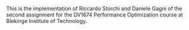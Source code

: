 This is the implementation of Riccardo Storchi and Daniele Gagni of the second assignment for the DV1674 Performance Optimization course at Blekinge Institute of Technology.
